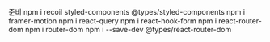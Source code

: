 준비
npm i recoil styled-components @types/styled-components 
npm i framer-motion 
npm i react-query 
npm i react-hook-form
npm i react-router-dom
npm i router-dom
npm i --save-dev @types/react-router-dom